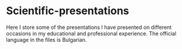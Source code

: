 # Scientific-presentations
Here I store some of the presentations I have presented on different occasions in my educational and professional experience. The official language in the files is Bulgarian.
